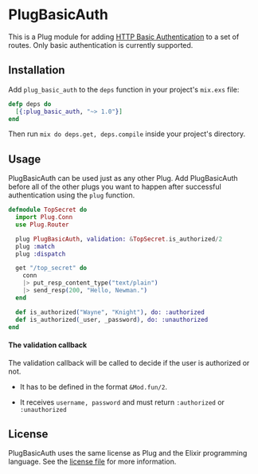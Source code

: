 # PlugBasicAuth

This is a Plug module for adding [HTTP Basic Authentication](http://tools.ietf.org/html/rfc2617) to a set of routes. Only basic authentication is currently supported.

## Installation

Add `plug_basic_auth` to the `deps` function in your project's `mix.exs` file:

```elixir
defp deps do
  [{:plug_basic_auth, "~> 1.0"}]
end
```
	
Then run `mix do deps.get, deps.compile` inside your project's directory.

## Usage

PlugBasicAuth can be used just as any other Plug. Add PlugBasicAuth before all of the other plugs you want to happen after successful authentication using the `plug` function.

```elixir
defmodule TopSecret do
  import Plug.Conn
  use Plug.Router

  plug PlugBasicAuth, validation: &TopSecret.is_authorized/2
  plug :match
  plug :dispatch

  get "/top_secret" do
    conn
    |> put_resp_content_type("text/plain")
    |> send_resp(200, "Hello, Newman.")
  end

  def is_authorized("Wayne", "Knight"), do: :authorized
  def is_authorized(_user, _password), do: :unauthorized
end
```

#### The validation callback
The validation callback will be called to decide if the user is authorized or not.

* It has to be defined in the format `&Mod.fun/2`.

* It receives `username, password` and must return `:authorized` or `:unauthorized`

## License

PlugBasicAuth uses the same license as Plug and the Elixir programming language. See the [license file](https://raw.githubusercontent.com/rbishop/plug_basic_auth/master/LICENSE) for more information.
